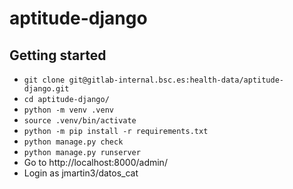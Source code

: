 # aptitude-django

## Getting started

- `git clone git@gitlab-internal.bsc.es:health-data/aptitude-django.git`
- `cd aptitude-django/`
- `python -m venv .venv`
- `source .venv/bin/activate`
- `python -m pip install -r requirements.txt`
- `python manage.py check`
- `python manage.py runserver`
- Go to http://localhost:8000/admin/
- Login as jmartin3/datos_cat


